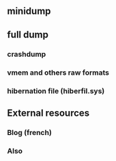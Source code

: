 ## minidump

## full dump
### crashdump
### vmem and others raw formats
### hibernation file (hiberfil.sys)

## External resources
### Blog (french)
### Also